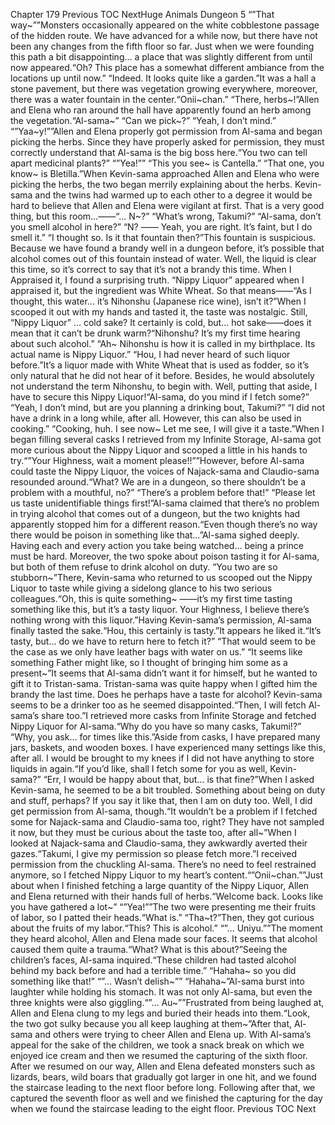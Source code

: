 Chapter 179 Previous TOC NextHuge Animals Dungeon 5 “”That way~””Monsters occasionally appeared on the white cobblestone passage of the hidden route. We have advanced for a while now, but there have not been any changes from the fifth floor so far. Just when we were founding this path a bit disappointing… a place that was slightly different from until now appeared.“Oh? This place has a somewhat different ambiance from the locations up until now.” “Indeed. It looks quite like a garden.”It was a hall a stone pavement, but there was vegetation growing everywhere, moreover, there was a water fountain in the center.“Onii~chan.” “There, herbs~!”Allen and Elena who ran around the hall have apparently found an herb among the vegetation.“Al-sama~” “Can we pick~?” “Yeah, I don’t mind.” “”Yaa~y!””Allen and Elena properly got permission from Al-sama and began picking the herbs. Since they have properly asked for permission, they must correctly understand that Al-sama is the big boss here.“You two can tell apart medicinal plants?” “”Yea!”” “This you see~ is Cantella.” “That one, you know~ is Bletilla.”When Kevin-sama approached Allen and Elena who were picking the herbs, the two began merrily explaining about the herbs. Kevin-sama and the twins had warmed up to each other to a degree it would be hard to believe that Allen and Elena were vigilant at first. That is a very good thing, but this room…——“… N~?” “What’s wrong, Takumi?” “Al-sama, don’t you smell alcohol in here?” “N? —— Yeah, you are right. It’s faint, but I do smell it.” “I thought so. Is it that fountain then?”This fountain is suspicious. Because we have found a brandy well in a dungeon before, it’s possible that alcohol comes out of this fountain instead of water. Well, the liquid is clear this time, so it’s correct to say that it’s not a brandy this time. When I Appraised it, I found a surprising truth. “Nippy Liquor” appeared when I appraised it, but the ingredient was White Wheat. So that means——“As I thought, this water… it’s Nihonshu (Japanese rice wine), isn’t it?”When I scooped it out with my hands and tasted it, the taste was nostalgic. Still, “Nippy Liquor” … cold sake? It certainly is cold, but… hot sake——does it mean that it can’t be drunk warm?“Nihonshu? It’s my first time hearing about such alcohol.” “Ah~ Nihonshu is how it is called in my birthplace. Its actual name is Nippy Liquor.” “Hou, I had never heard of such liquor before.”It’s a liquor made with White Wheat that is used as fodder, so it’s only natural that he did not hear of it before. Besides, he would absolutely not understand the term Nihonshu, to begin with. Well, putting that aside, I have to secure this Nippy Liquor!“Al-sama, do you mind if I fetch some?” “Yeah, I don’t mind, but are you planning a drinking bout, Takumi?” “I did not have a drink in a long while, after all. However, this can also be used in cooking.” “Cooking, huh. I see now~ Let me see, I will give it a taste.”When I began filling several casks I retrieved from my Infinite Storage, Al-sama got more curious about the Nippy Liquor and scooped a little in his hands to try.“”Your Highness, wait a moment please!!””However, before Al-sama could taste the Nippy Liquor, the voices of Najack-sama and Claudio-sama resounded around.“What? We are in a dungeon, so there shouldn’t be a problem with a mouthful, no?” “There’s a problem before that!” “Please let us taste unidentifiable things first!”Al-sama claimed that there’s no problem in trying alcohol that comes out of a dungeon, but the two knights had apparently stopped him for a different reason.“Even though there’s no way there would be poison in something like that…”Al-sama sighed deeply. Having each and every action you take being watched… being a prince must be hard. Moreover, the two spoke about poison tasting it for Al-sama, but both of them refuse to drink alcohol on duty. “You two are so stubborn~”There, Kevin-sama who returned to us scooped out the Nippy Liquor to taste while giving a sidelong glance to his two serious colleagues.“Oh, this is quite something~ ——it’s my first time tasting something like this, but it’s a tasty liquor. Your Highness, I believe there’s nothing wrong with this liquor.”Having Kevin-sama’s permission, Al-sama finally tasted the sake.“Hou, this certainly is tasty.”It appears he liked it.“It’s tasty, but… do we have to return here to fetch it?” “That would seem to be the case as we only have leather bags with water on us.” “It seems like something Father might like, so I thought of bringing him some as a present~”It seems that Al-sama didn’t want it for himself, but he wanted to gift it to Tristan-sama. Tristan-sama was quite happy when I gifted him the brandy the last time. Does he perhaps have a taste for alcohol? Kevin-sama seems to be a drinker too as he seemed disappointed.“Then, I will fetch Al-sama’s share too.”I retrieved more casks from Infinite Storage and fetched Nippy Liquor for Al-sama.“Why do you have so many casks, Takumi!?” “Why, you ask… for times like this.”Aside from casks, I have prepared many jars, baskets, and wooden boxes. I have experienced many settings like this, after all. I would be brought to my knees if I did not have anything to store liquids in again.“If you’d like, shall I fetch some for you as well, Kevin-sama?” “Err, I would be happy about that, but… is that fine?”When I asked Kevin-sama, he seemed to be a bit troubled. Something about being on duty and stuff, perhaps? If you say it like that, then I am on duty too. Well, I did get permission from Al-sama, though.“It wouldn’t be a problem if I fetched some for Najack-sama and Claudio-sama too, right? They have not sampled it now, but they must be curious about the taste too, after all~”When I looked at Najack-sama and Claudio-sama, they awkwardly averted their gazes.“Takumi, I give my permission so please fetch more.”I received permission from the chuckling Al-sama. There’s no need to feel restrained anymore, so I fetched Nippy Liquor to my heart’s content.“”Onii~chan.””Just about when I finished fetching a large quantity of the Nippy Liquor, Allen and Elena returned with their hands full of herbs.“Welcome back. Looks like you have gathered a lot~” “”Yea!””The two were presenting me their fruits of labor, so I patted their heads.“What is.” “Tha~t?”Then, they got curious about the fruits of my labor.“This? This is alcohol.” “”… Uniyu.””The moment they heard alcohol, Allen and Elena made sour faces. It seems that alcohol caused them quite a trauma.“What? What is this about?”Seeing the children’s faces, Al-sama inquired.“These children had tasted alcohol behind my back before and had a terrible time.” “Hahaha~ so you did something like that!” “”… Wasn’t delish~”” “Hahaha~”Al-sama burst into laughter while holding his stomach. It was not only Al-sama, but even the three knights were also giggling.“”… Au~””Frustrated from being laughed at, Allen and Elena clung to my legs and buried their heads into them.“Look, the two got sulky because you all keep laughing at them~”After that, Al-sama and others were trying to cheer Allen and Elena up. With Al-sama’s appeal for the sake of the children, we took a snack break on which we enjoyed ice cream and then we resumed the capturing of the sixth floor. After we resumed on our way, Allen and Elena defeated monsters such as lizards, bears, wild boars that gradually got larger in one hit, and we found the staircase leading to the next floor before long. Following after that, we captured the seventh floor as well and we finished the capturing for the day when we found the staircase leading to the eight floor. Previous TOC Next
